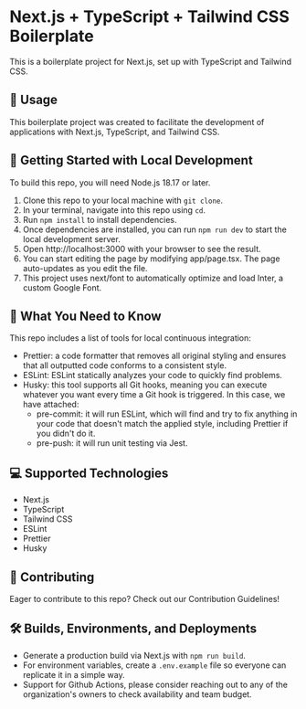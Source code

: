 # Next.js + TypeScript + Tailwind CSS Boilerplate

This is a boilerplate project for Next.js, set up with TypeScript and Tailwind CSS.

## 📘 Usage

This boilerplate project was created to facilitate the development of applications with Next.js, TypeScript, and Tailwind CSS.

## 🚀 Getting Started with Local Development

To build this repo, you will need Node.js 18.17 or later.

1. Clone this repo to your local machine with `git clone`.
2. In your terminal, navigate into this repo using `cd`.
3. Run `npm install` to install dependencies.
4. Once dependencies are installed, you can run `npm run dev` to start the local development server.
5. Open http://localhost:3000 with your browser to see the result.
6. You can start editing the page by modifying app/page.tsx. The page auto-updates as you edit the file.
7. This project uses next/font to automatically optimize and load Inter, a custom Google Font.

## 👀 What You Need to Know

This repo includes a list of tools for local continuous integration:

- Prettier: a code formatter that removes all original styling and ensures that all outputted code conforms to a consistent style.
- ESLint: ESLint statically analyzes your code to quickly find problems.
- Husky: this tool supports all Git hooks, meaning you can execute whatever you want every time a Git hook is triggered. In this case, we have attached:
  - pre-commit: it will run ESLint, which will find and try to fix anything in your code that doesn't match the applied style, including Prettier if you didn't do it.
  - pre-push: it will run unit testing via Jest.

## 💻 Supported Technologies

- Next.js
- TypeScript
- Tailwind CSS
- ESLint
- Prettier
- Husky

## 🤝 Contributing

Eager to contribute to this repo? Check out our Contribution Guidelines!

## 🛠️ Builds, Environments, and Deployments

- Generate a production build via Next.js with `npm run build`.
- For environment variables, create a `.env.example` file so everyone can replicate it in a simple way.
- Support for Github Actions, please consider reaching out to any of the organization's owners to check availability and team budget.
